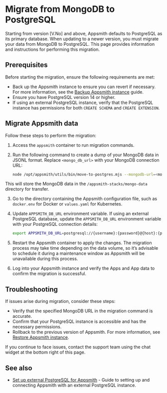 # Migrate from MongoDB to PostgreSQL

Starting from version [V.No] and above, Appsmith defaults to PostgreSQL as its primary database. When updating to a newer version, you must migrate your data from MongoDB to PostgreSQL. This page provides information and instructions for performing this migration.


## Prerequisites

Before starting the migration, ensure the following requirements are met:

- Back up the Appsmith instance to ensure you can revert if necessary. For more information, see the [Backup Appsmith instance](/getting-started/setup/instance-management/appsmithctl#backup-instance) guide.
- Ensure you have PostgreSQL version 14 or higher. 
- If using an external PostgreSQL instance, verify that the PostgreSQL instance has permissions for both `CREATE SCHEMA` and `CREATE EXTENSION`.

## Migrate Appsmith data

Follow these steps to perform the migration:

1. Access the `appsmith` container to run migration commands.

2. Run the following command to create a dump of your MongoDB data in JSONL format. Replace `<mongo_db_url>` with your MongoDB connection URL:

   ```bash
   node /opt/appsmith/utils/bin/move-to-postgres.mjs --mongodb-url=<mongo_db_url>
   ```
This will store the MongoDB data in the `/appsmith-stacks/mongo-data` directory for transfer.

3. Go to the directory containing the Appsmith configuration file, such as `docker.env` for Docker or `values.yaml` for Kubernetes.

4. Update `APPSMITH_DB_URL` environment variable. If using an external PostgreSQL database, update the `APPSMITH_DB_URL` environment variable with your PostgreSQL connection details:
      ```bash
      export APPSMITH_DB_URL=postgresql://{username}:{password}@{host}:{port}/{db_name}?options
      ```
5. Restart the Appsmith container to apply the changes. The migration process may take time depending on the data volume, so it’s advisable to schedule it during a maintenance window as Appsmith will be unavailable during this process.

6. Log into your Appsmith instance and verify the Apps and App data to confirm the migration is successful.

## Troubleshooting

If issues arise during migration, consider these steps:
* Verify that the specified MongoDB URL in the migration command is accurate.
* Confirm that your PostgreSQL instance is accessible and has the necessary permissions.
* Rollback to the previous version of Appsmith. For more information, see [Restore Appsmith instance](/getting-started/setup/instance-management/appsmithctl#restore-instance).

If you continue to face issues, contact the support team using the chat widget at the bottom right of this page.

## See also
* [Set up external PostgreSQL for Appsmith](/getting-started/setup/instance-configuration/appsmith-databases/external-postgresql) - Guide to setting up and connecting Appsmith with an external PostgreSQL instance.